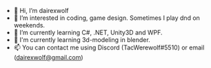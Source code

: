 - 👋 Hi, I’m dairexwolf
- 👀 I’m interested in coding, game design. Sometimes I play dnd on weekends.
- 🌱 I’m currently learning С#, .NET, Unity3D and WPF.
- 🎲 I'm currently learning 3d-modeling in blender.
- 📫 You can contact me using Discord (TacWerewolf#5510) or email (dairexwolf@gmail.com)


